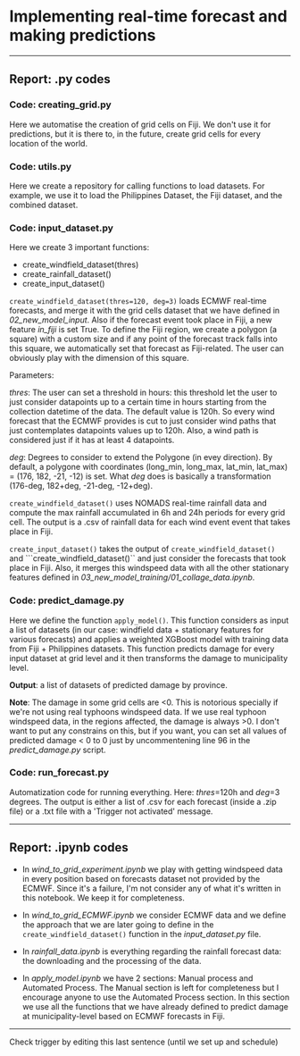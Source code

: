 # Implementing real-time forecast and making predictions
---

## Report: .py codes

### Code: creating_grid.py

Here we automatise the creation of grid cells on Fiji. We don't use it for predictions, but it is there to, in the future, create grid cells for every location of the world.

### Code: utils.py

Here we create a repository for calling functions to load datasets. For example, we use it to load the Philippines Dataset, the Fiji dataset, and the combined dataset.

### Code: input_dataset.py

Here we create 3 important functions:
-  create_windfield_dataset(thres)
-  create_rainfall_dataset()
-  create_input_dataset()


```create_windfield_dataset(thres=120, deg=3)``` loads ECMWF real-time forecasts, and merge it with the grid cells dataset that we have defined in *02_new_model_input*. Also if the forecast event took place in Fiji, a new feature *in_fiji* is set True. To define the Fiji region, we create a polygon (a square) with a custom size and if any point of the forecast track falls into this square, we automatically set that forecast as Fiji-related. The user can obviously play with the dimension of this square.

Parameters:

*thres*: The user can set a threshold in hours: this threshold let the user to just consider datapoints up to a certain time in hours starting from the collection datetime of the data. The default value is 120h. So every wind forecast that the ECMWF provides is cut to just consider wind paths that just contemplates datapoints values up to 120h. Also, a wind path is considered just if it has at least 4 datapoints.

*deg*: Degrees to consider to extend the Polygone (in evey direction). By default, a polygone with coordinates (long_min, long_max, lat_min, lat_max) = (176, 182, -21, -12) is set. What *deg* does is basically a transformation (176-deg, 182+deg, -21-deg, -12+deg).


```create_windfield_dataset()``` uses NOMADS real-time rainfall data and compute the max rainfall accumulated in 6h and 24h periods for every grid cell. The output is a .csv of rainfall data for each wind event event that takes place in Fiji.


```create_input_dataset()``` takes the output of ```create_windfield_dataset()``` and ```create_windfield_dataset()`` and just consider the forecasts that took place in Fiji. Also, it merges this windspeed data with all the other stationary features defined in *03_new_model_training/01_collage_data.ipynb*.

### Code: predict_damage.py

Here we define the function ```apply_model()```. This function considers as input a list of datasets (in our case: windfield data + stationary features for various forecasts) and applies a weighted XGBoost model with training data from Fiji + Philippines datasets. This function predicts damage for every input dataset at grid level and it then transforms the damage to municipality level.

**Output**: a list of datasets of predicted damage by province.

**Note**: The damage in some grid cells are <0. This is notorious specially if we're not using real typhoons windspeed data. If we use real typhoon windspeed data, in the regions affected, the damage is always >0. I don't want to put any constrains on this, but if you want, you can set all values of predicted damage < 0 to 0 just by uncommentening line 96 in the *predict_damage.py* script.

### Code: run_forecast.py

Automatization code for running everything. Here: *thres*=120h and *deg*=3 degrees. The output is either a list of .csv for each forecast (inside a .zip file) or a .txt file with a 'Trigger not activated' message.

---

## Report: .ipynb codes

- In *wind_to_grid_experiment.ipynb* we play with getting windspeed data in every position based on forecasts dataset not provided by the ECMWF. Since it's a failure, I'm not consider any of what it's written in this notebook. We keep it for completeness.

- In *wind_to_grid_ECMWF.ipynb* we consider ECMWF data and we define the approach that we are later going to define in the ```create_windfield_dataset()``` function in the *input_dataset.py* file.

- In *rainfall_data.ipynb* is everything regarding the rainfall forecast data: the downloading and the processing of the data.

- In *apply_model.ipynb* we have 2 sections: Manual process and Automated Process. The Manual section is left for completeness but I encourage anyone to use the Automated Process section. In this section we use all the functions that we have already defined to predict damage at municipality-level based on ECMWF forecasts in Fiji.

---

Check trigger by editing this last sentence (until we set up and schedule)
